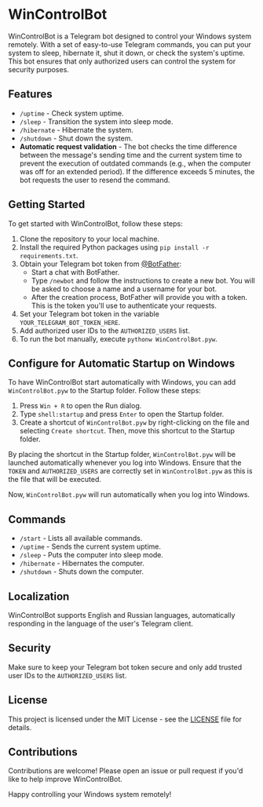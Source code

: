 # WinControlBot

WinControlBot is a Telegram bot designed to control your Windows system remotely. With a set of easy-to-use Telegram commands, you can put your system to sleep, hibernate it, shut it down, or check the system's uptime. This bot ensures that only authorized users can control the system for security purposes.

## Features

- `/uptime` - Check system uptime.
- `/sleep` - Transition the system into sleep mode.
- `/hibernate` - Hibernate the system.
- `/shutdown` - Shut down the system.
- **Automatic request validation** - The bot checks the time difference between the message's sending time and the current system time to prevent the execution of outdated commands (e.g., when the computer was off for an extended period). If the difference exceeds 5 minutes, the bot requests the user to resend the command.

## Getting Started

To get started with WinControlBot, follow these steps:

1. Clone the repository to your local machine.
2. Install the required Python packages using `pip install -r requirements.txt`.
3. Obtain your Telegram bot token from [@BotFather](https://t.me/botfather):
   - Start a chat with BotFather.
   - Type `/newbot` and follow the instructions to create a new bot. You will be asked to choose a name and a username for your bot.
   - After the creation process, BotFather will provide you with a token. This is the token you'll use to authenticate your requests.
4. Set your Telegram bot token in the variable `YOUR_TELEGRAM_BOT_TOKEN_HERE`.
5. Add authorized user IDs to the `AUTHORIZED_USERS` list.
6. To run the bot manually, execute `pythonw WinControlBot.pyw`.

## Configure for Automatic Startup on Windows

To have WinControlBot start automatically with Windows, you can add `WinControlBot.pyw` to the Startup folder. Follow these steps:

1. Press `Win + R` to open the Run dialog.
2. Type `shell:startup` and press `Enter` to open the Startup folder.
3. Create a shortcut of `WinControlBot.pyw` by right-clicking on the file and selecting `Create shortcut`. Then, move this shortcut to the Startup folder.

By placing the shortcut in the Startup folder, `WinControlBot.pyw` will be launched automatically whenever you log into Windows. Ensure that the `TOKEN` and `AUTHORIZED_USERS` are correctly set in `WinControlBot.pyw` as this is the file that will be executed.

Now, `WinControlBot.pyw` will run automatically when you log into Windows.

## Commands

- `/start` - Lists all available commands.
- `/uptime` - Sends the current system uptime.
- `/sleep` - Puts the computer into sleep mode.
- `/hibernate` - Hibernates the computer.
- `/shutdown` - Shuts down the computer.

## Localization

WinControlBot supports English and Russian languages, automatically responding in the language of the user's Telegram client.

## Security

Make sure to keep your Telegram bot token secure and only add trusted user IDs to the `AUTHORIZED_USERS` list.

## License

This project is licensed under the MIT License - see the [LICENSE](LICENSE) file for details.

## Contributions

Contributions are welcome! Please open an issue or pull request if you'd like to help improve WinControlBot.

Happy controlling your Windows system remotely!
